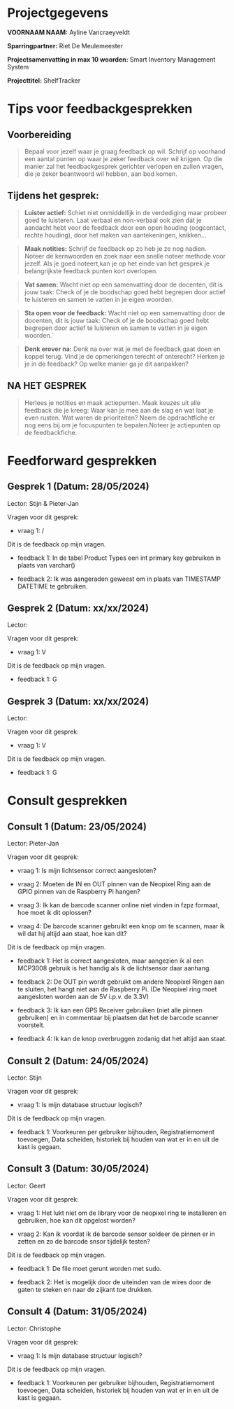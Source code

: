 # Projectgegevens

**VOORNAAM NAAM:** Ayline Vancraeyveldt

**Sparringpartner:** Riet De Meulemeester

**Projectsamenvatting in max 10 woorden:** Smart Inventory Management System

**Projecttitel:** ShelfTracker

# Tips voor feedbackgesprekken

## Voorbereiding

> Bepaal voor jezelf waar je graag feedback op wil. Schrijf op voorhand een aantal punten op waar je zeker feedback over wil krijgen. Op die manier zal het feedbackgesprek gerichter verlopen en zullen vragen, die je zeker beantwoord wil hebben, aan bod komen.

## Tijdens het gesprek:

> **Luister actief:** Schiet niet onmiddellijk in de verdediging maar probeer goed te luisteren. Laat verbaal en non-verbaal ook zien dat je aandacht hebt voor de feedback door een open houding (oogcontact, rechte houding), door het maken van aantekeningen, knikken...

> **Maak notities:** Schrijf de feedback op zo heb je ze nog nadien. Noteer de kernwoorden en zoek naar een snelle noteer methode voor jezelf. Als je goed noteert,kan je op het einde van het gesprek je belangrijkste feedback punten kort overlopen.

> **Vat samen:** Wacht niet op een samenvatting door de docenten, dit is jouw taak: Check of je de boodschap goed hebt begrepen door actief te luisteren en samen te vatten in je eigen woorden.

> **Sta open voor de feedback:** Wacht niet op een samenvatting door de docenten, dit is jouw taak: Check of je de boodschap goed hebt begrepen door actief te luisteren en samen te vatten in je eigen woorden.`

> **Denk erover na:** Denk na over wat je met de feedback gaat doen en koppel terug. Vind je de opmerkingen terecht of onterecht? Herken je je in de feedback? Op welke manier ga je dit aanpakken?

## NA HET GESPREK

> Herlees je notities en maak actiepunten. Maak keuzes uit alle feedback die je kreeg: Waar kan je mee aan de slag en wat laat je even rusten. Wat waren de prioriteiten? Neem de opdrachtfiche er nog eens bij om je focuspunten te bepalen.Noteer je actiepunten op de feedbackfiche.

# Feedforward gesprekken

## Gesprek 1 (Datum: 28/05/2024)

Lector: Stijn & Pieter-Jan

Vragen voor dit gesprek:

- vraag 1: /

Dit is de feedback op mijn vragen.

- feedback 1: In de tabel Product Types een int primary key gebruiken in plaats van varchar()

- feedback 2: Ik was aangeraden geweest om in plaats van TIMESTAMP DATETIME te gebruiken.

## Gesprek 2 (Datum: xx/xx/2024)

Lector:

Vragen voor dit gesprek:

- vraag 1: V

Dit is de feedback op mijn vragen.

- feedback 1: G

## Gesprek 3 (Datum: xx/xx/2024)

Lector:

Vragen voor dit gesprek:

- vraag 1: V

Dit is de feedback op mijn vragen.

- feedback 1: G

# Consult gesprekken

## Consult 1 (Datum: 23/05/2024)

Lector: Pieter-Jan

Vragen voor dit gesprek:

- vraag 1: Is mijn lichtsensor correct aangesloten?

- vraag 2: Moeten de IN en OUT pinnen van de Neopixel Ring aan de GPIO pinnen van de Raspberry Pi hangen?

- vraag 3: Ik kan de barcode scanner online niet vinden in fzpz formaat, hoe moet ik dit oplossen?

- vraag 4: De barcode scanner gebruikt een knop om te scannen, maar ik wil dat hij altijd aan staat, hoe kan dit?

Dit is de feedback op mijn vragen.

- feedback 1: Het is correct aangesloten, maar aangezien ik al een MCP3008 gebruik is het handig als ik de lichtsensor daar aanhang.

- feedback 2: De OUT pin wordt gebruikt om andere Neopixel Ringen aan te sluiten, het hangt niet aan de Raspberry Pi. (De Neopixel ring moet aangesloten worden aan de 5V i.p.v. de 3.3V)

- feedback 3: Ik kan een GPS Receiver gebruiken (niet alle pinnen gebruiken) en in commentaar bij plaatsen dat het de barcode scanner voorstelt.

- feedback 4: Ik kan de knop overbruggen zodanig dat het altijd aan staat.

## Consult 2 (Datum: 24/05/2024)

Lector: Stijn

Vragen voor dit gesprek:

- vraag 1: Is mijn database structuur logisch?

Dit is de feedback op mijn vragen.

- feedback 1: Voorkeuren per gebruiker bijhouden, Registratiemoment toevoegen, Data scheiden, historiek bij houden van wat er in en uit de kast is gegaan.

## Consult 3 (Datum: 30/05/2024)

Lector: Geert

Vragen voor dit gesprek:

- vraag 1: Het lukt niet om de library voor de neopixel ring te installeren en gebruiken, hoe kan dit opgelost worden?

- vraag 2: Kan ik voordat ik de barcode sensor soldeer de pinnen er in zetten en zo de barcode snsor tijdelijk testen?

Dit is de feedback op mijn vragen.

- feedback 1: De file moet gerunt worden met sudo.

- feedback 2: Het is mogelijk door de uiteinden van de wires door de gaten te steken en naar de zijkant toe drukken.

## Consult 4 (Datum: 31/05/2024)

Lector: Christophe

Vragen voor dit gesprek:

- vraag 1: Is mijn database structuur logisch?

Dit is de feedback op mijn vragen.

- feedback 1: Voorkeuren per gebruiker bijhouden, Registratiemoment toevoegen, Data scheiden, historiek bij houden van wat er in en uit de kast is gegaan.